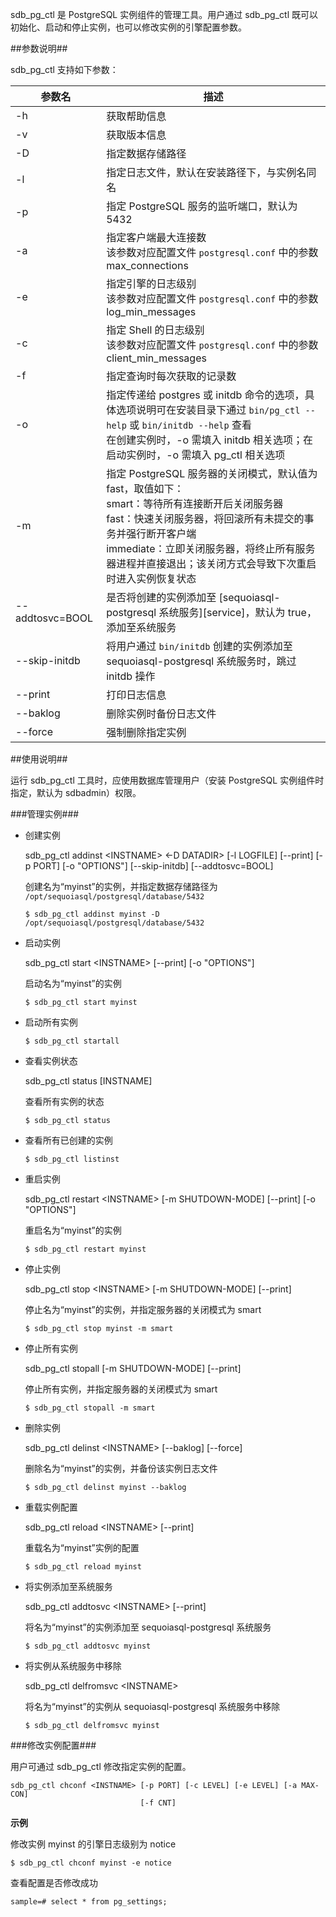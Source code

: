 [^_^]:
    PostgreSQL 实例-实例管理

sdb_pg_ctl 是 PostgreSQL 实例组件的管理工具。用户通过 sdb_pg_ctl 既可以初始化、启动和停止实例，也可以修改实例的引擎配置参数。

##参数说明##

sdb_pg_ctl 支持如下参数：

| 参数名 | 描述 |
| ------ | ---- |
| -h     | 获取帮助信息 |
| -v     | 获取版本信息 |
| -D     | 指定数据存储路径 |
| -l     | 指定日志文件，默认在安装路径下，与实例名同名 |
| -p     | 指定 PostgreSQL 服务的监听端口，默认为 5432  |
| -a     | 指定客户端最大连接数<br>该参数对应配置文件 `postgresql.conf` 中的参数 max_connections |
| -e     | 指定引擎的日志级别<br>该参数对应配置文件 `postgresql.conf` 中的参数 log_min_messages  |
| -c     | 指定 Shell 的日志级别<br>该参数对应配置文件 `postgresql.conf` 中的参数 client_min_messages | 
| -f     | 指定查询时每次获取的记录数 |
| -o     | 指定传递给 postgres 或 initdb 命令的选项，具体选项说明可在安装目录下通过 `bin/pg_ctl --help` 或 `bin/initdb --help` 查看 <br> 在创建实例时，-o 需填入 initdb 相关选项；在启动实例时，-o 需填入 pg_ctl 相关选项 |
| -m     | 指定 PostgreSQL 服务器的关闭模式，默认值为 fast，取值如下：<br>smart：等待所有连接断开后关闭服务器<br>fast：快速关闭服务器，将回滚所有未提交的事务并强行断开客户端 <br>immediate：立即关闭服务器，将终止所有服务器进程并直接退出；该关闭方式会导致下次重启时进入实例恢复状态   |
| --addtosvc=BOOL | 是否将创建的实例添加至 [sequoiasql-postgresql 系统服务][service]，默认为 true，添加至系统服务 |
| --skip-initdb | 将用户通过 `bin/initdb` 创建的实例添加至 sequoiasql-postgresql 系统服务时，跳过 initdb 操作 |
| --print | 打印日志信息 |
| --baklog | 删除实例时备份日志文件 |
| --force | 强制删除指定实例 |

##使用说明##

运行 sdb_pg_ctl 工具时，应使用数据库管理用户（安装 PostgreSQL 实例组件时指定，默认为 sdbadmin）权限。

###管理实例###

- 创建实例
   
    sdb_pg_ctl addinst \<INSTNAME\> \<-D DATADIR\> [-l LOGFILE] [--print] [-p PORT] [-o "OPTIONS"] [--skip-initdb] [--addtosvc=BOOL]

    创建名为“myinst”的实例，并指定数据存储路径为 `/opt/sequoiasql/postgresql/database/5432`

    ```lang-bash
    $ sdb_pg_ctl addinst myinst -D /opt/sequoiasql/postgresql/database/5432
    ```

- 启动实例

    sdb_pg_ctl start \<INSTNAME\> [--print] [-o "OPTIONS"]

    启动名为“myinst”的实例

    ```lang-bash
    $ sdb_pg_ctl start myinst
    ```

- 启动所有实例

    ```lang-bash
    $ sdb_pg_ctl startall
    ```
	
- 查看实例状态

    sdb_pg_ctl status [INSTNAME]

    查看所有实例的状态

    ```lang-bash
    $ sdb_pg_ctl status
    ```

- 查看所有已创建的实例

    ```lang-bash
    $ sdb_pg_ctl listinst
    ```

- 重启实例

    sdb_pg_ctl restart \<INSTNAME\> [-m SHUTDOWN-MODE] [--print] [-o "OPTIONS"]

    重启名为“myinst”的实例

    ```lang-bash
    $ sdb_pg_ctl restart myinst
    ```

- 停止实例

    sdb_pg_ctl stop \<INSTNAME\> [-m SHUTDOWN-MODE] [--print]

    停止名为“myinst”的实例，并指定服务器的关闭模式为 smart

    ```lang-bash
    $ sdb_pg_ctl stop myinst -m smart
    ```

- 停止所有实例

    sdb_pg_ctl stopall [-m SHUTDOWN-MODE] [--print]
 
    停止所有实例，并指定服务器的关闭模式为 smart

    ```lang-bash
    $ sdb_pg_ctl stopall -m smart
    ```

- 删除实例

    sdb_pg_ctl delinst \<INSTNAME\> [--baklog] [--force]

    删除名为“myinst”的实例，并备份该实例日志文件

    ```lang-bash
    $ sdb_pg_ctl delinst myinst --baklog
    ```

- 重载实例配置

    sdb_pg_ctl reload \<INSTNAME\> [--print]

    重载名为“myinst”实例的配置

    ```lang-bash
    $ sdb_pg_ctl reload myinst
    ```

- 将实例添加至系统服务

    sdb_pg_ctl addtosvc \<INSTNAME\> [--print]

    将名为“myinst”的实例添加至 sequoiasql-postgresql 系统服务

    ```lang-bash
    $ sdb_pg_ctl addtosvc myinst
    ```    

- 将实例从系统服务中移除

    sdb_pg_ctl delfromsvc \<INSTNAME\>

    将名为“myinst”的实例从 sequoiasql-postgresql 系统服务中移除

    ```lang-bash
    $ sdb_pg_ctl delfromsvc myinst
    ```
    

###修改实例配置###

用户可通过 sdb_pg_ctl 修改指定实例的配置。

```lang-text
sdb_pg_ctl chconf <INSTNAME> [-p PORT] [-c LEVEL] [-e LEVEL] [-a MAX-CON]
							 [-f CNT]
```

**示例**

修改实例 myinst 的引擎日志级别为 notice

```lang-bash
$ sdb_pg_ctl chconf myinst -e notice
```

查看配置是否修改成功

```lang-sql
sample=# select * from pg_settings;
```



[^_^]:
    本文使用的所有引用及链接
[pgsql]:https://www.postgresql.org/docs/9.3/app-pg-ctl.html
[service]:manual/Database_Instance/Relational_Instance/PostgreSQL_Instance/install_deploy.md#PostgreSQL%20实例组件系统服务